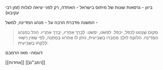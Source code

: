 

ביוון - גרסאות שונות של מיתוס
בישראל - האחדה, רק לפני יציאה לגלות (זמן רבי עקיבא)

המשנה מדברת הרבה על - מנהג המדינה, למשל -
> מָקוֹם שֶׁנָּהֲגוּ לִכְפֹּל, יִכְפֹּל. לִפְשֹׁט, יִפְשֹׁט. לְבָרֵךְ אַחֲרָיו, יְבָרֵךְ אַחֲרָיו. הַכֹּל כְּמִנְהַג הַמְּדִינָה. הַלּוֹקֵחַ לוּלָב מֵחֲבֵרוֹ בַשְּׁבִיעִית, נוֹתֵן לוֹ אֶתְרוֹג בְּמַתָּנָה, לְפִי שֶׁאֵין רַשַּׁאי לְלָקְחוֹ בַשְּׁבִיעִית:



דוגמה- מאז הרמבם


[[אחדות]]
[[רמב"ם]]
